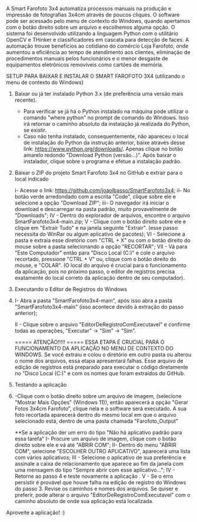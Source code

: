 A Smart Farofoto 3x4 automatiza processos manuais na produção e impressão de fotografias 3x4cm através de poucos cliques. O software pode ser acessado pelo menu de contexto do Windows, quando apertamos com o botão direito sobre um arquivo e escolhemos alguma opção. O sistema foi desenvolvido utilizando a linguagem Python com o utilitário OpenCV e THinker e classificadores em cascata para detecção de faces. A automação trouxe benefícios ao cotidiano do comércio Loja Farofoto, onde aumentou a eficiência ao tempo de atendimento aos clientes, eliminação de procedimentos manuais pelos funcionários e o menor desgaste de equipamentos eletrônicos removíveis como cartões de memória. 	

SETUP PARA BAIXAR E INSTALAR O SMART FAROFOTO 3X4 (utilizando o menu de contexto do Windows)

1. Baixar ou já ter instalado Python 3.x (de preferência uma versão mais recente).
	- Para verificar se já há o Python instalado na máquina pode utilizar o comando "where python" no prompt de comando do Windows. Isso irá retornar o caminho absoluto da instalação já realizada do Python, se existir.
	- Caso não tenha instalado, consequentemente, não apareceu o local de instalação do Python da instrução anterior, baixe através desse link: <https://www.python.org/downloads/>. Apenas clique no botão amarelo redondo "Download Python (versão...)". Após baixar o instalador, clique sobre o programa e efetue a instalação padrão.

2. Baixar o ZIP do projeto Smart Farofoto 3x4 no GitHub e extrair para o local indicado
   
	i- Acesse o link: <https://github.com/joaolbasso/SmartFarofoto3x4>;
	ii- No botão verde arredondado com a escrita "Code", clique sobre ele e selecione a opção "Download ZIP";
	iii- O navegador irá iniciar o download e descarregar na pasta padrão, muito provavelmente de "Downloads";
	IV - Dentro do explorador de arquivos, encontre o arquivo SmartFarofoto3x4-main.zip;
	V - Clique com o botão direito sobre ele e clique em "Extrair Tudo" e na janela seguinte "Extrair". (esse passo necessita do WinRar ou algum aplicativo de pacotes);
	VI - Selecione a pasta e extraia esse diretório com "CTRL + X" ou com o botão direito do mouse sobre a pasta selecionando a opção "RECORTAR";
	VII - Vá para "Este Computador" então para "Disco Local (C:)" e cole o arquivo recortado, pressione "CTRL + V" ou, clique com o botão direito do mouse, e "COLAR". (O local do arquivo é crucial para o funcionamento da aplicação, pois no próximo passo, o editor de registros precisa exatamente do local correto da aplicação dentro de seu computador).

4. Executando o Editor de Registros do Windows
5. 
	I- Abra a pasta "SmartFarofoto3x4-main", após isso abra a pasta "SmartFarofoto3x4-main" (isso acontece devido à extração do passo anterior);

	II - Clique sobre o arquivo "EditorDeRegistroComExecutavel" e confirme todas as operações, "Executar" -> "Sim" -> "Sim".

	===== ATENÇÃO!!!!! =====
	ESSA ETAPA É CRUCIAL PARA O FUNCIONAMENTO DA APLICAÇÃO NO MENU DE CONTEXTO DO WINDOWS. Se você extraiu e colou o diretório em outro pasta ou alterou o nome dos arquivos, essa etapa apresentará falhas. Esse arquivo de edição de registros está preparado para executar o código diretamente no "Disco Local (C:)" e com os nomes que foram extraídos do GitHub.

7. Testando a aplicação
8. 
	-Clique com o botão direito sobre um arquivo de imagem, (selecione "Mostrar Mais Opções" (Windows 11)), então aparecerá a opção "Gerar Fotos 3x4cm Farofoto", clique nela e o software será executado. A sua foto recortada aparecerá dentro do mesmo local em que o arquivo selecionado está, dentro de uma pasta chamada "Farofoto_Output"

	**Se a aplicação der um erro do tipo "Não há aplicativo padrão para essa tarefa"
		I- Procure um arquivo de imagem, clique com o botão direito sobre ele e vá até "ABRIR COM";
		II- Dentro do menu "ABRIR COM", selecione "ESCOLHER OUTRO APLICATIVO", aparecerá uma lista com vários aplicativos;
		III - Selecione o aplicativo de sua preferência e assinale a caixa de relacionamento que aparece ao fim da janela com uma mensagem do tipo "Sempre abrir com esse aplicativo...";
		IV - Retorne ao passo 4 e teste novamente a aplicação .
		V - Se o erro persistir é provável que houve falha na edição de registro do Windows do passo 3. Revise os caminhos e nomes dos arquivos. Se quiser e preferir, pode alterar o arquivo "EditorDeRegistroComExecutavel" com o caminho absoluto de onde sua aplicação está localizada.

Aproveite a aplicação! :)
